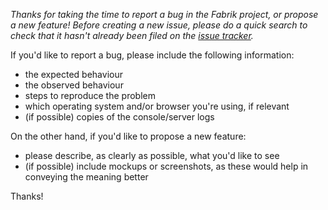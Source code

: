 _Thanks for taking the time to report a bug in the Fabrik project, or propose a new feature! Before creating a new issue, please do a quick search to check that it hasn't already been filed on the [issue tracker](https://github.com/Cloud-CV/Fabrik/issues)._

If you'd like to report a bug, please include the following information:
- the expected behaviour
- the observed behaviour
- steps to reproduce the problem
- which operating system and/or browser you're using, if relevant
- (if possible) copies of the console/server logs

On the other hand, if you'd like to propose a new feature:
- please describe, as clearly as possible, what you'd like to see
- (if possible) include mockups or screenshots, as these would help in conveying the meaning better

Thanks!
